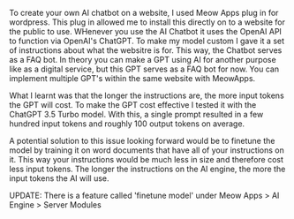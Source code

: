 To create your own AI chatbot on a website, I used Meow Apps plug in for wordpress. This plug in allowed me to install this directly on to a website for the public to use. WHenever you use the AI Chatbot it uses the OpenAI API to function via OpenAI's ChatGPT. To make my model custom I gave it a set of instructions about what the websitre is for. This way, the Chatbot serves as a FAQ bot. In theory you can make a GPT using AI for another purpose like as a digital service, but this GPT serves as a FAQ bot for now. You can implement multiple GPT's within the same website with MeowApps.

What I learnt was that the longer the instructions are, the more input tokens the GPT will cost. To make the GPT cost effective I tested it with the ChatGPT 3.5 Turbo model. With this, a single prompt resulted in a few hundred input tokens and roughly 100 output tokens on average.

A potential solution to this issue looking forward would be to finetune the model by training it on word documents that have all of your instructions on it. This way your instructions would be much less in size and therefore cost less input tokens. The longer the instructions on the AI engine, the more the input tokens the AI will use.

UPDATE: There is a feature called 'finetune model' under Meow Apps > AI Engine > Server Modules
